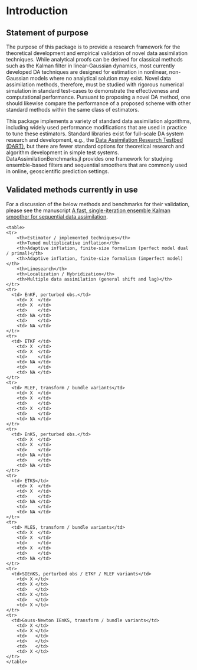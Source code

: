 # Introduction

## Statement of purpose

The purpose of this package is to provide a research framework for the theoretical
development and empirical validation of novel data assimilation techniques.
While analytical proofs can be derived for classical methods such as the Kalman filter
in linear-Gaussian dynamics, most currently developed DA
techniques are designed for estimation in nonlinear, non-Gaussian models where no
analytical solution may exist.  Novel data assimilation methods,
therefore, must be studied with rigorous numerical simulation in standard test-cases
to demonstrate the effectiveness and computational performance.
Pursuant to proposing a novel DA method, one should likewise compare the performance
of a proposed scheme with other standard methods within the same class of estimators.

This package implements a variety of standard data assimilation algorithms, including
widely used performance modifications that are used in practice to tune these estimators.
Standard libraries exist for full-scale DA system research and development, e.g.,
the [Data Assimilation Research Testbed (DART)](https://dart.ucar.edu/), but
there are fewer standard options for theoretical research and algorithm development in
simple test systems. DataAssimilationBenchmarks.jl provides one framework for studying
ensemble-based filters and sequential smoothers that are commonly used in online,
geoscientific prediction settings.

## Validated methods currently in use

For a discussion of the below methods and benchmarks for their validation, please
see the manuscript
[A fast, single-iteration ensemble Kalman smoother for sequential data
assimilation](https://gmd.copernicus.org/preprints/gmd-2021-306/).



```@raw html
<table>
<tr>
	<th>Estimator / implemented techniques</th>
	<th>Tuned multiplicative inflation</th>
	<th>Adaptive inflation, finite-size formalism (perfect model dual / primal)</th>
	<th>Adaptive inflation, finite-size formalism (imperfect model)</th>
	<th>Linesearch</th>
	<th>Localization / Hybridization</th>
	<th>Multiple data assimilation (general shift and lag)</th>
</tr>
<tr>
  <td> EnKF, perturbed obs.</td>
	<td> X  </td>
	<td> X  </td>
	<td>    </td>
	<td> NA </td>
	<td>    </td>
	<td> NA </td>
</tr>
<tr>
  <td> ETKF </td>
	<td> X  </td>
	<td> X  </td>
	<td>    </td>
	<td> NA </td>
	<td>    </td>
	<td> NA </td>
</tr>
<tr>
  <td> MLEF, transform / bundle variants</td>
	<td> X  </td>
	<td> X  </td>
	<td>    </td>
	<td> X  </td>
	<td>    </td>
	<td> NA </td>
</tr>
<tr>
  <td> EnKS, perturbed obs.</td>
	<td> X  </td>
	<td> X  </td>
	<td>    </td>
	<td> NA </td>
	<td>    </td>
	<td> NA </td>
</tr>
<tr>
  <td> ETKS</td>
	<td> X  </td>
	<td> X  </td>
	<td>    </td>
	<td> NA </td>
	<td>    </td>
	<td> NA </td>
</tr>
<tr>
  <td> MLES, transform / bundle variants</td>
	<td> X  </td>
	<td> X  </td>
	<td>    </td>
	<td> X  </td>
	<td>    </td>
	<td> NA </td>
</tr>
<tr>
  <td>SIEnKS, perturbed obs / ETKF / MLEF variants</td>
	<td> X </td>
	<td> X </td>
	<td>   </td>
	<td> X </td>
	<td>   </td>
	<td> X </td>
</tr>
<tr>
  <td>Gauss-Newton IEnKS, transform / bundle variants</td>
	<td> X </td>
	<td> X </td>
	<td>   </td>
	<td>   </td>
	<td>   </td>
	<td> X </td>
</tr>
</table>
```

